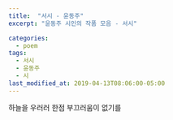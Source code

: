 ```yaml
---
title:  "서시 - 윤동주"
excerpt: "윤동주 시인의 작품 모음 - 서시"

categories:
  - poem
tags:
  - 서시
  - 윤동주
  - 시
last_modified_at: 2019-04-13T08:06:00-05:00
---
```

하늘을 우러러 한점 부끄러움이 없기를
